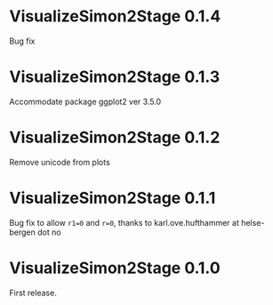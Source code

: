 # VisualizeSimon2Stage 0.1.4
Bug fix
# VisualizeSimon2Stage 0.1.3
Accommodate package ggplot2 ver 3.5.0
# VisualizeSimon2Stage 0.1.2
Remove unicode from plots
# VisualizeSimon2Stage 0.1.1
Bug fix to allow `r1=0` and `r=0`, thanks to karl.ove.hufthammer at helse-bergen dot no
# VisualizeSimon2Stage 0.1.0
First release.
